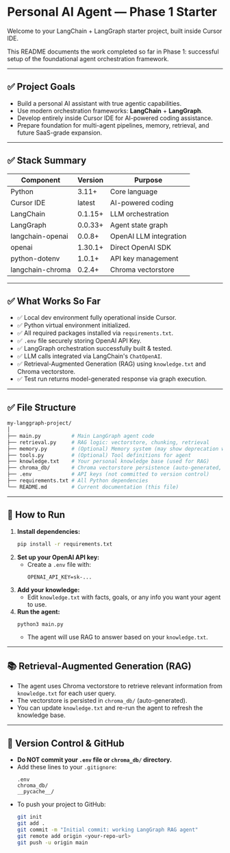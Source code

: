 # Personal AI Agent — Phase 1 Starter

Welcome to your LangChain + LangGraph starter project, built inside Cursor IDE.

This README documents the work completed so far in Phase 1: successful setup of the foundational agent orchestration framework.

---

## ✅ Project Goals

- Build a personal AI assistant with true agentic capabilities.
- Use modern orchestration frameworks: **LangChain** + **LangGraph**.
- Develop entirely inside Cursor IDE for AI-powered coding assistance.
- Prepare foundation for multi-agent pipelines, memory, retrieval, and future SaaS-grade expansion.

---

## ✅ Stack Summary

| Component           | Version  | Purpose                  |
|---------------------|----------|--------------------------|
| Python              | 3.11+    | Core language            |
| Cursor IDE          | latest   | AI-powered coding        |
| LangChain           | 0.1.15+  | LLM orchestration        |
| LangGraph           | 0.0.33+  | Agent state graph        |
| langchain-openai    | 0.0.8+   | OpenAI LLM integration   |
| openai              | 1.30.1+  | Direct OpenAI SDK        |
| python-dotenv       | 1.0.1+   | API key management       |
| langchain-chroma    | 0.2.4+   | Chroma vectorstore       |

---

## ✅ What Works So Far

- ✅ Local dev environment fully operational inside Cursor.
- ✅ Python virtual environment initialized.
- ✅ All required packages installed via `requirements.txt`.
- ✅ `.env` file securely storing OpenAI API Key.
- ✅ LangGraph orchestration successfully built & tested.
- ✅ LLM calls integrated via LangChain's `ChatOpenAI`.
- ✅ Retrieval-Augmented Generation (RAG) using `knowledge.txt` and Chroma vectorstore.
- ✅ Test run returns model-generated response via graph execution.

---

## ✅ File Structure

```bash
my-langgraph-project/
│
├── main.py          # Main LangGraph agent code
├── retrieval.py     # RAG logic: vectorstore, chunking, retrieval
├── memory.py        # (Optional) Memory system (may show deprecation warnings)
├── tools.py         # (Optional) Tool definitions for agent
├── knowledge.txt    # Your personal knowledge base (used for RAG)
├── chroma_db/       # Chroma vectorstore persistence (auto-generated, can be ignored in git)
├── .env             # API keys (not committed to version control)
├── requirements.txt # All Python dependencies
└── README.md        # Current documentation (this file)
```

---

## 🚀 How to Run

1. **Install dependencies:**
   ```bash
   pip install -r requirements.txt
   ```
2. **Set up your OpenAI API key:**
   - Create a `.env` file with:
     ```
     OPENAI_API_KEY=sk-...
     ```
3. **Add your knowledge:**
   - Edit `knowledge.txt` with facts, goals, or any info you want your agent to use.
4. **Run the agent:**
   ```bash
   python3 main.py
   ```
   - The agent will use RAG to answer based on your `knowledge.txt`.

---

## 📚 Retrieval-Augmented Generation (RAG)
- The agent uses Chroma vectorstore to retrieve relevant information from `knowledge.txt` for each user query.
- The vectorstore is persisted in `chroma_db/` (auto-generated).
- You can update `knowledge.txt` and re-run the agent to refresh the knowledge base.

---

## 📝 Version Control & GitHub
- **Do NOT commit your `.env` file or `chroma_db/` directory.**
- Add these lines to your `.gitignore`:
  ```
  .env
  chroma_db/
  __pycache__/
  ```
- To push your project to GitHub:
  ```bash
  git init
  git add .
  git commit -m "Initial commit: working LangGraph RAG agent"
  git remote add origin <your-repo-url>
  git push -u origin main
  ```
